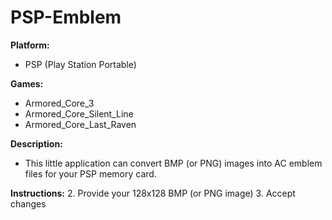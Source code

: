 # PSP-Emblem

**Platform:** 
- PSP (Play Station Portable)

**Games:**
- Armored_Core_3
- Armored_Core_Silent_Line
- Armored_Core_Last_Raven

**Description:**
- This little application can convert BMP (or PNG) images into AC emblem files for your PSP memory card. 

**Instructions:**
2. Provide your 128x128 BMP (or PNG image)
3. Accept changes
